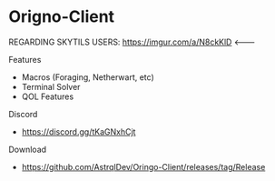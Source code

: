 # Origno-Client

REGARDING SKYTILS USERS: https://imgur.com/a/N8ckKlD <---

Features

- Macros (Foraging, Netherwart, etc)
- Terminal Solver
- QOL Features

Discord
+ https://discord.gg/tKaGNxhCjt

Download
+ https://github.com/AstrqlDev/Oringo-Client/releases/tag/Release
